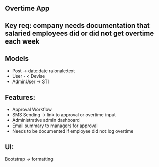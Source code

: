 ## Overtime App

## Key req: company needs documentation that salaried employees did or did not get overtime each week

## Models
- Post -> date:date raionale:text
- User - < Devise
- AdminUser -> STI

## Features:
- Approval Workflow
- SMS Sending -> link to approval or overtime input
- Administrative admin dashboard
- Email summary to managers for approval
- Needs to be documented if employee did not log overtime

## UI:
Bootstrap -> formatting

